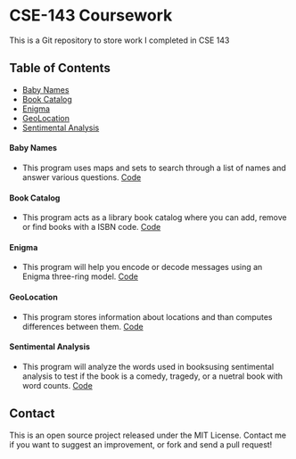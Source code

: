 # CSE-143 Coursework
This is a Git repository to store work I completed in CSE 143

## Table of Contents

* [Baby Names](#baby-names)
* [Book Catalog](#book-catalog)
* [Enigma](#enigma)
* [GeoLocation](#geo-location)
* [Sentimental Analysis](#sentimental-analysis)

#### <a name="baby-names"></a>Baby Names
* This program uses maps and sets to search through a list of names and answer various questions. 
[Code](<https://github.com/andrewmahoneyf/CSE-143/blob/master/CSE143Github/BabyNames>)

#### <a name="book-catalog"></a>Book Catalog
* This program acts as a library book catalog where you can add, remove or find books with a ISBN code. 
[Code](<https://github.com/andrewmahoneyf/CSE-143/blob/master/CSE143Github/Book Catalog>)

#### <a name="enigma"></a>Enigma
* This program will help you encode or decode messages using an Enigma three-ring model. 
[Code](<https://github.com/andrewmahoneyf/CSE-143/blob/master/CSE143Github/Encription>)

#### <a name="geo-location"></a>GeoLocation
* This program stores information about locations and than computes differences between them. 
[Code](<https://github.com/andrewmahoneyf/CSE-143/blob/master/CSE143Github/GeoLocation>)

#### <a name="sentimental-analysis"></a>Sentimental Analysis
* This program will analyze the words used in booksusing sentimental analysis to test if the book is a comedy, tragedy, or a nuetral book with word counts.
[Code](<https://github.com/andrewmahoneyf/CSE-143/blob/master/CSE143Github/Sentimental Analysis>)

## Contact
This is an open source project released under the MIT License. Contact me if you want to suggest an improvement, or fork and send a pull request!
